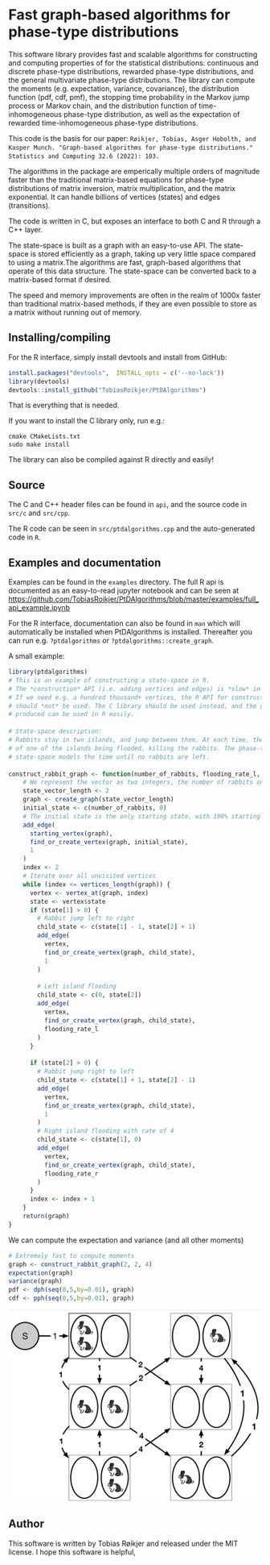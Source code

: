 # Fast graph-based algorithms for phase-type distributions

This software library provides fast and scalable algorithms for constructing and computing properties of for the statistical distributions: continuous and discrete phase-type distributions, rewarded phase-type distributions, and the general multivariate phase-type distributions. The library can compute the moments (e.g. expectation, variance, covariance), the distribution function (pdf, cdf, pmf), the stopping time probability in the Markov jump process or Markov chain, and the distribution function of time-inhomogeneous phase-type distribution, as well as the expectation of rewarded time-inhomogeneous phase-type distributions.

This code is the basis for our paper: `Røikjer, Tobias, Asger Hobolth, and Kasper Munch. "Graph-based algorithms for phase-type distributions." Statistics and Computing 32.6 (2022): 103.`

The algorithms in the package are emperically multiple orders of magnitude faster than the traditional matrix-based equations for phase-type distributions of matrix inversion, matrix multiplication, and the matrix exponential. It can handle billions of vertices (states) and edges (transitions).

The code is written in C, but exposes an interface to both C and R through a C++ layer.

The state-space is built as a graph with an easy-to-use API. The state-space is stored efficiently as a graph, taking up very little space compared to using a matrix.The algorithms are fast, graph-based algorithms that operate of this data structure. The state-space can be converted back to a matrix-based format if desired.

The speed and memory improvements are often in the realm of 1000x faster than traditional matrix-based methods, if they are even possible to store as a matrix without running out of memory.

## Installing/compiling

For the R interface, simply install devtools and install from GitHub:

``` r
install.packages("devtools",  INSTALL_opts = c('--no-lock'))
library(devtools)
devtools::install_github("TobiasRoikjer/PtDAlgorithms")
```

That is everything that is needed.

If you want to install the C library only, run e.g.:

```         
cmake CMakeLists.txt
sudo make install
```

The library can also be compiled against R directly and easily!

## Source

The C and C++ header files can be found in `api`, and the source code in `src/c` and `src/cpp`.

The R code can be seen in `src/ptdalgorithms.cpp` and the auto-generated code in `R`.

## Examples and documentation

Examples can be found in the `examples` directory. The full R api is documented as an easy-to-read jupyter notebook and can be seen at <https://github.com/TobiasRoikjer/PtDAlgorithms/blob/master/examples/full_api_example.ipynb>

For the R interface, documentation can also be found in `man` which will automatically be installed when PtDAlgorithms is installed. Thereafter you can run e.g. `?ptdalgorithms` or `?ptdalgorithms::create_graph`.

A small example:

``` r
library(ptdalgorithms)
# This is an example of constructing a state-space in R.
# The *construction* API (i.e. adding vertices and edges) is *slow* in R.
# If we need e.g. a hundred thousand+ vertices, the R API for construction
# should *not* be used. The C library should be used instead, and the graph
# produced can be used in R easily.

# State-space description:
# Rabbits stay in two islands, and jump between them. At each time, there is a probability
# of one of the islands being flooded, killing the rabbits. The phase-type distributions
# state-space models the time until no rabbits are left.

construct_rabbit_graph <- function(number_of_rabbits, flooding_rate_l, flooding_rate_r) {
    # We represent the vector as two integers, the number of rabbits on the left and right island
    state_vector_length <- 2
    graph <- create_graph(state_vector_length)
    initial_state <- c(number_of_rabbits, 0)
    # The initial state is the only starting state, with 100% starting probability
    add_edge(
      starting_vertex(graph),
      find_or_create_vertex(graph, initial_state),
      1
    )
    index <- 2
    # Iterate over all unvisited vertices
    while (index <= vertices_length(graph)) {
      vertex <- vertex_at(graph, index)
      state <- vertex$state
      if (state[1] > 0) {
        # Rabbit jump left to right
        child_state <- c(state[1] - 1, state[2] + 1)
        add_edge(
          vertex,
          find_or_create_vertex(graph, child_state),
          1
        )

        # Left island flooding
        child_state <- c(0, state[2])
        add_edge(
          vertex,
          find_or_create_vertex(graph, child_state),
          flooding_rate_l
        )
      }

      if (state[2] > 0) {
        # Rabbit jump right to left
        child_state <- c(state[1] + 1, state[2] - 1)
        add_edge(
          vertex,
          find_or_create_vertex(graph, child_state),
          1
        )
        # Right island flooding with rate of 4
        child_state <- c(state[1], 0)
        add_edge(
          vertex,
          find_or_create_vertex(graph, child_state),
          flooding_rate_r
        )
      }
      index <- index + 1
    }
    return(graph)
}
```

We can compute the expectation and variance (and all other moments)

``` r
# Extremely fast to compute moments
graph <- construct_rabbit_graph(2, 2, 4)
expectation(graph)
variance(graph)
pdf <- dph(seq(0,5,by=0.01), graph)
cdf <- pph(seq(0,5,by=0.01), graph)
```

![](https://github.com/TobiasRoikjer/PtDAlgorithms/blob/master/examples/graphic_rabbits.png?raw=true)

## Author

This software is written by Tobias Røikjer and released under the MIT license. I hope this software is helpful,
